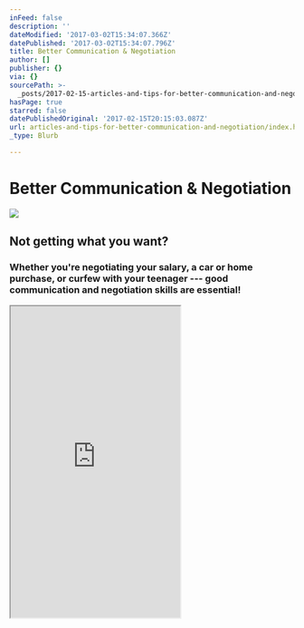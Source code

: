 ```yaml
---
inFeed: false
description: ''
dateModified: '2017-03-02T15:34:07.366Z'
datePublished: '2017-03-02T15:34:07.796Z'
title: Better Communication & Negotiation
author: []
publisher: {}
via: {}
sourcePath: >-
  _posts/2017-02-15-articles-and-tips-for-better-communication-and-negotiation.md
hasPage: true
starred: false
datePublishedOriginal: '2017-02-15T20:15:03.087Z'
url: articles-and-tips-for-better-communication-and-negotiation/index.html
_type: Blurb

---
```

# Better Communication & Negotiation
![](https://the-grid-user-content.s3-us-west-2.amazonaws.com/79779548-779b-4a0c-9504-b621adc80d94.png)

## Not getting what you want? 

### Whether you're negotiating your salary, a car or home purchase, or curfew with your teenager --- good communication and negotiation skills are essential!

<iframe src="https://the-grid.github.io/ed-userhtml/?g=eJy1VltPIzcUfia_4jC7agAxmSQFLZBLlVIolcJKFSv1oaoiz_hMYvDYU9sTSFf733vsmSQEtGy1Up-i8bl95_adDPfjGH7GuVBwy4S8XIiihDsxV1UJ19oUEMfj1lAK9QALg_koSpKMq1gUbI62U5BJ5k06mS4SLFLkmeaYZJJZK7K415196GTWRmBQjiLrVhLtAtFF4FYljiKHTy7xChQkSF-_770rsllwPbMB1-eUZQ9zoyvFL97leT6ATCIzFxJzN4BcK3fROymf4AblEp3I2PHECCaPLVM2tmgEWXxp7SVHMOEcVroyoB-fp5_7vGs0eonGCI4WqEBB1QqHsE0EtPEitxC2MUmlzh46rT0A-AMpb6pMgYpDoZdCzWvNoAOMXt0CoSQl5F54eXcHodZOB8nN1eQX0Hkd-ebT7RRyIbEDR0lrmIRwVDculiD4KHpRJl_SkAnLnNDKd47jApVZdSrbO-lIYV1cMEWNDN2zVWozI1JMSm3dT9UoYx_O8eyEdU9OeIrYZ-f909MzlvMfWFEOKCLrd3m3l6fnZxEU6BaaQHjbqIETBzgcebzxHXtEEShW4NsaYYJG0ZJJwZlDmhdm5uhG0SyVTD2QC72WjVtUavhaGWbkVkvpB2m46I8_LdAiMENzQR2sWyBKC1qBb1SlaF58uY5B4Vw70Xx4vbpW1EsHGaOWG5qnUODQHSlyPCaBQTS1flpZodDa_WFCges-NWkJxX0ctLHBvythkEfjoS3Ja6PArKNBtQ_R-IgaTYIxbGxgbTNMyOWuYyppLlDy2O9HGZKWLEXpZ9pLMb66nfw2jcZXfnX9AhhCSNV7OzhNW3Dj_QlVVq5ZU_ReIqBOVPS17msdYu1tjRYa5bpHGyCt78ri-uPk9ioaXwtjHXykqN-dgmeaVxnU7l9msMXehP8-7NPaeMr-F-jTb0Cf7kLfe7Y3SNNoS60s2o2DQK0-i73nSa71tm6JJrWJt--BnEYRF7aUbHWhtEIa8SbmN3zZKstoKv-rt_o3cIA_ZgaZhBJ1SVxsF7qSnLjCeeKUNfkSXfv1xKcSMwdzrT0LE_taiIHroGyQ2BprdSJ43476KqQkrHnF-sO4IZ4GILGf8IRxASy1WlYOB-DP0gXEp91ut3waRMQ9gsULQaxHnOxM5TN53dW6mensqyQ8e86-jqVED_g0iuLediLWFdqg3O3pTlTi30Jsp-lXQenfIkxCJ_bXeDYs_QbFb0YnrZzTahdFsy-JL-Z2fbxh2SBph9N_z5asfm2DNdmonST2xw4r2D9asUcbDhanqy014y__htzbhICtr0Pn3rYJQu1s_Hao8UFeqXAtD94fwudHqql-7OQ-dwsjugiPMDGGrQ4OB7AWek8vhbXFn92_Ru3Acu1BrRZeAg221zo9eglsstHxLx7YRqVPD9Mdlf5G5cvB_e8VmtXh4WDJDLwvsnvCUr91lL7UKpcicwd-zg4HmzK0_KZc-Zu2eyxppv8FVSxkKg" height="550" style=""></iframe>